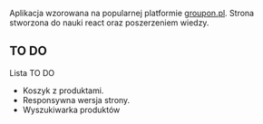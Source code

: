 Aplikacja wzorowana na popularnej platformie [groupon.pl](https://www.groupon.pl/). Strona stworzona do nauki react oraz poszerzeniem wiedzy.

## TO DO
Lista TO DO
- Koszyk z produktami.
- Responsywna wersja strony.
- Wyszukiwarka produktów

